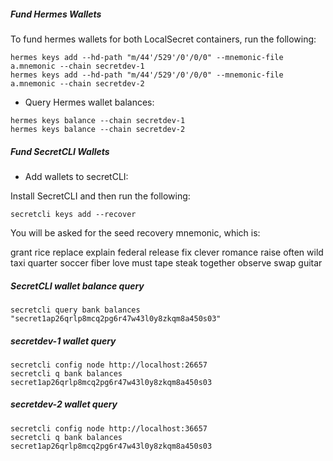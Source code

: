 ##### Fund Hermes Wallets

To fund hermes wallets for both LocalSecret containers, run the following: 

```
hermes keys add --hd-path "m/44'/529'/0'/0/0" --mnemonic-file a.mnemonic --chain secretdev-1
hermes keys add --hd-path "m/44'/529'/0'/0/0" --mnemonic-file a.mnemonic --chain secretdev-2
```

- Query Hermes wallet balances: 

```
hermes keys balance --chain secretdev-1
hermes keys balance --chain secretdev-2
```

##### Fund SecretCLI Wallets

- Add wallets to secretCLI: 

Install SecretCLI and then run the following: 

```
secretcli keys add --recover 
```

You will be asked for the seed recovery mnemonic, which is: 

grant rice replace explain federal release fix clever romance raise often wild taxi quarter soccer fiber love must tape steak together observe swap guitar

##### SecretCLI wallet balance query

```
secretcli query bank balances "secret1ap26qrlp8mcq2pg6r47w43l0y8zkqm8a450s03"
```

##### secretdev-1 wallet query

```
secretcli config node http://localhost:26657
secretcli q bank balances secret1ap26qrlp8mcq2pg6r47w43l0y8zkqm8a450s03
```

##### secretdev-2 wallet query

```
secretcli config node http://localhost:36657
secretcli q bank balances secret1ap26qrlp8mcq2pg6r47w43l0y8zkqm8a450s03
```